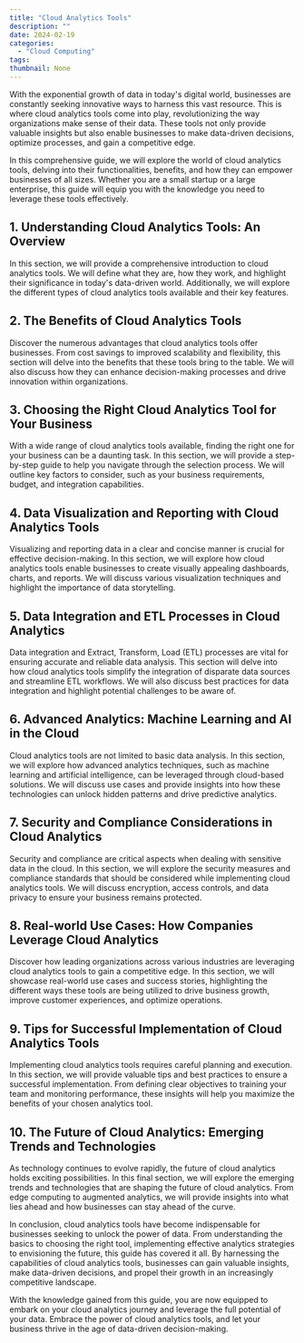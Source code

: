 ```yaml
---
title: "Cloud Analytics Tools"
description: ""
date: 2024-02-19
categories:
  - "Cloud Computing"
tags:
thumbnail: None
---
```


<p>With the exponential growth of data in today's digital world, businesses are constantly seeking innovative ways to harness this vast resource. This is where cloud analytics tools come into play, revolutionizing the way organizations make sense of their data. These tools not only provide valuable insights but also enable businesses to make data-driven decisions, optimize processes, and gain a competitive edge.</p>

<p>In this comprehensive guide, we will explore the world of cloud analytics tools, delving into their functionalities, benefits, and how they can empower businesses of all sizes. Whether you are a small startup or a large enterprise, this guide will equip you with the knowledge you need to leverage these tools effectively.</p>

<h2>1. Understanding Cloud Analytics Tools: An Overview</h2>
<p>In this section, we will provide a comprehensive introduction to cloud analytics tools. We will define what they are, how they work, and highlight their significance in today's data-driven world. Additionally, we will explore the different types of cloud analytics tools available and their key features.</p>

<h2>2. The Benefits of Cloud Analytics Tools</h2>
<p>Discover the numerous advantages that cloud analytics tools offer businesses. From cost savings to improved scalability and flexibility, this section will delve into the benefits that these tools bring to the table. We will also discuss how they can enhance decision-making processes and drive innovation within organizations.</p>

<h2>3. Choosing the Right Cloud Analytics Tool for Your Business</h2>
<p>With a wide range of cloud analytics tools available, finding the right one for your business can be a daunting task. In this section, we will provide a step-by-step guide to help you navigate through the selection process. We will outline key factors to consider, such as your business requirements, budget, and integration capabilities.</p>

<h2>4. Data Visualization and Reporting with Cloud Analytics Tools</h2>
<p>Visualizing and reporting data in a clear and concise manner is crucial for effective decision-making. In this section, we will explore how cloud analytics tools enable businesses to create visually appealing dashboards, charts, and reports. We will discuss various visualization techniques and highlight the importance of data storytelling.</p>

<h2>5. Data Integration and ETL Processes in Cloud Analytics</h2>
<p>Data integration and Extract, Transform, Load (ETL) processes are vital for ensuring accurate and reliable data analysis. This section will delve into how cloud analytics tools simplify the integration of disparate data sources and streamline ETL workflows. We will also discuss best practices for data integration and highlight potential challenges to be aware of.</p>

<h2>6. Advanced Analytics: Machine Learning and AI in the Cloud</h2>
<p>Cloud analytics tools are not limited to basic data analysis. In this section, we will explore how advanced analytics techniques, such as machine learning and artificial intelligence, can be leveraged through cloud-based solutions. We will discuss use cases and provide insights into how these technologies can unlock hidden patterns and drive predictive analytics.</p>

<h2>7. Security and Compliance Considerations in Cloud Analytics</h2>
<p>Security and compliance are critical aspects when dealing with sensitive data in the cloud. In this section, we will explore the security measures and compliance standards that should be considered while implementing cloud analytics tools. We will discuss encryption, access controls, and data privacy to ensure your business remains protected.</p>

<h2>8. Real-world Use Cases: How Companies Leverage Cloud Analytics</h2>
<p>Discover how leading organizations across various industries are leveraging cloud analytics tools to gain a competitive edge. In this section, we will showcase real-world use cases and success stories, highlighting the different ways these tools are being utilized to drive business growth, improve customer experiences, and optimize operations.</p>

<h2>9. Tips for Successful Implementation of Cloud Analytics Tools</h2>
<p>Implementing cloud analytics tools requires careful planning and execution. In this section, we will provide valuable tips and best practices to ensure a successful implementation. From defining clear objectives to training your team and monitoring performance, these insights will help you maximize the benefits of your chosen analytics tool.</p>

<h2>10. The Future of Cloud Analytics: Emerging Trends and Technologies</h2>
<p>As technology continues to evolve rapidly, the future of cloud analytics holds exciting possibilities. In this final section, we will explore the emerging trends and technologies that are shaping the future of cloud analytics. From edge computing to augmented analytics, we will provide insights into what lies ahead and how businesses can stay ahead of the curve.</p>



<p>In conclusion, cloud analytics tools have become indispensable for businesses seeking to unlock the power of data. From understanding the basics to choosing the right tool, implementing effective analytics strategies to envisioning the future, this guide has covered it all. By harnessing the capabilities of cloud analytics tools, businesses can gain valuable insights, make data-driven decisions, and propel their growth in an increasingly competitive landscape.</p>

<p>With the knowledge gained from this guide, you are now equipped to embark on your cloud analytics journey and leverage the full potential of your data. Embrace the power of cloud analytics tools, and let your business thrive in the age of data-driven decision-making.</p>
